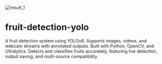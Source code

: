 ![result_1](https://github.com/user-attachments/assets/a1cd132f-4ad7-4896-a72f-d31ac9a8f09e)



# fruit-detection-yolo  
A fruit detection system using YOLOv8. Supports images, videos, and webcam streams with annotated outputs. Built with Python, OpenCV, and Ultralytics. Detects and classifies fruits accurately, featuring live detection, output saving, and multi-source compatibility.

